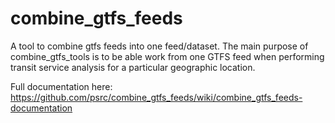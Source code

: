 # combine_gtfs_feeds
A tool to combine gtfs feeds into one feed/dataset. The main purpose of combine_gtfs_tools is to be able work from one GTFS feed when performing transit service analysis for a particular geographic location.   
  
Full documentation here:
https://github.com/psrc/combine_gtfs_feeds/wiki/combine_gtfs_feeds-documentation


